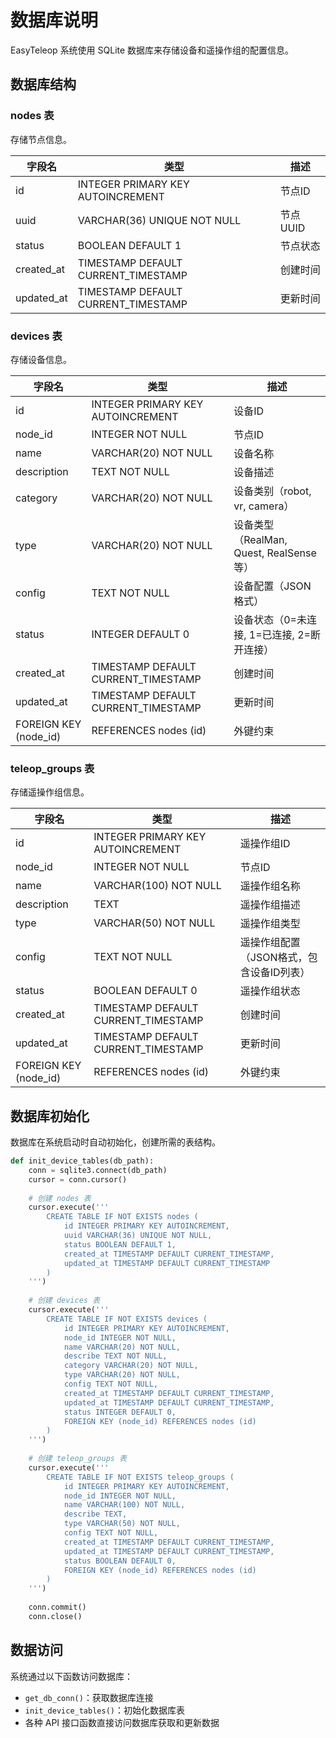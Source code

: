 # 数据库说明

EasyTeleop 系统使用 SQLite 数据库来存储设备和遥操作组的配置信息。

## 数据库结构

### nodes 表

存储节点信息。

| 字段名 | 类型 | 描述 |
| --- | --- | --- |
| id | INTEGER PRIMARY KEY AUTOINCREMENT | 节点ID |
| uuid | VARCHAR(36) UNIQUE NOT NULL | 节点UUID |
| status | BOOLEAN DEFAULT 1 | 节点状态 |
| created_at | TIMESTAMP DEFAULT CURRENT_TIMESTAMP | 创建时间 |
| updated_at | TIMESTAMP DEFAULT CURRENT_TIMESTAMP | 更新时间 |

### devices 表

存储设备信息。

| 字段名 | 类型 | 描述 |
| --- | --- | --- |
| id | INTEGER PRIMARY KEY AUTOINCREMENT | 设备ID |
| node_id | INTEGER NOT NULL | 节点ID |
| name | VARCHAR(20) NOT NULL | 设备名称 |
| description | TEXT NOT NULL | 设备描述 |
| category | VARCHAR(20) NOT NULL | 设备类别（robot, vr, camera） |
| type | VARCHAR(20) NOT NULL | 设备类型（RealMan, Quest, RealSense等） |
| config | TEXT NOT NULL | 设备配置（JSON格式） |
| status | INTEGER DEFAULT 0 | 设备状态（0=未连接, 1=已连接, 2=断开连接） |
| created_at | TIMESTAMP DEFAULT CURRENT_TIMESTAMP | 创建时间 |
| updated_at | TIMESTAMP DEFAULT CURRENT_TIMESTAMP | 更新时间 |
| FOREIGN KEY (node_id) | REFERENCES nodes (id) | 外键约束 |

### teleop_groups 表

存储遥操作组信息。

| 字段名 | 类型 | 描述 |
| --- | --- | --- |
| id | INTEGER PRIMARY KEY AUTOINCREMENT | 遥操作组ID |
| node_id | INTEGER NOT NULL | 节点ID |
| name | VARCHAR(100) NOT NULL | 遥操作组名称 |
| description | TEXT | 遥操作组描述 |
| type | VARCHAR(50) NOT NULL | 遥操作组类型 |
| config | TEXT NOT NULL | 遥操作组配置（JSON格式，包含设备ID列表） |
| status | BOOLEAN DEFAULT 0 | 遥操作组状态 |
| created_at | TIMESTAMP DEFAULT CURRENT_TIMESTAMP | 创建时间 |
| updated_at | TIMESTAMP DEFAULT CURRENT_TIMESTAMP | 更新时间 |
| FOREIGN KEY (node_id) | REFERENCES nodes (id) | 外键约束 |

## 数据库初始化

数据库在系统启动时自动初始化，创建所需的表结构。

```python
def init_device_tables(db_path):
    conn = sqlite3.connect(db_path)
    cursor = conn.cursor()
    
    # 创建 nodes 表
    cursor.execute('''
        CREATE TABLE IF NOT EXISTS nodes (
            id INTEGER PRIMARY KEY AUTOINCREMENT,
            uuid VARCHAR(36) UNIQUE NOT NULL,
            status BOOLEAN DEFAULT 1,
            created_at TIMESTAMP DEFAULT CURRENT_TIMESTAMP,
            updated_at TIMESTAMP DEFAULT CURRENT_TIMESTAMP
        )
    ''')
    
    # 创建 devices 表
    cursor.execute('''
        CREATE TABLE IF NOT EXISTS devices (
            id INTEGER PRIMARY KEY AUTOINCREMENT,
            node_id INTEGER NOT NULL,
            name VARCHAR(20) NOT NULL,
            describe TEXT NOT NULL,
            category VARCHAR(20) NOT NULL,
            type VARCHAR(20) NOT NULL,
            config TEXT NOT NULL,
            created_at TIMESTAMP DEFAULT CURRENT_TIMESTAMP,
            updated_at TIMESTAMP DEFAULT CURRENT_TIMESTAMP,
            status INTEGER DEFAULT 0,
            FOREIGN KEY (node_id) REFERENCES nodes (id)
        )
    ''')
    
    # 创建 teleop_groups 表
    cursor.execute('''
        CREATE TABLE IF NOT EXISTS teleop_groups (
            id INTEGER PRIMARY KEY AUTOINCREMENT,
            node_id INTEGER NOT NULL,
            name VARCHAR(100) NOT NULL,
            describe TEXT,
            type VARCHAR(50) NOT NULL,
            config TEXT NOT NULL,
            created_at TIMESTAMP DEFAULT CURRENT_TIMESTAMP,
            updated_at TIMESTAMP DEFAULT CURRENT_TIMESTAMP,
            status BOOLEAN DEFAULT 0,
            FOREIGN KEY (node_id) REFERENCES nodes (id)
        )
    ''')
    
    conn.commit()
    conn.close()
```

## 数据访问

系统通过以下函数访问数据库：

- `get_db_conn()`：获取数据库连接
- `init_device_tables()`：初始化数据库表
- 各种 API 接口函数直接访问数据库获取和更新数据